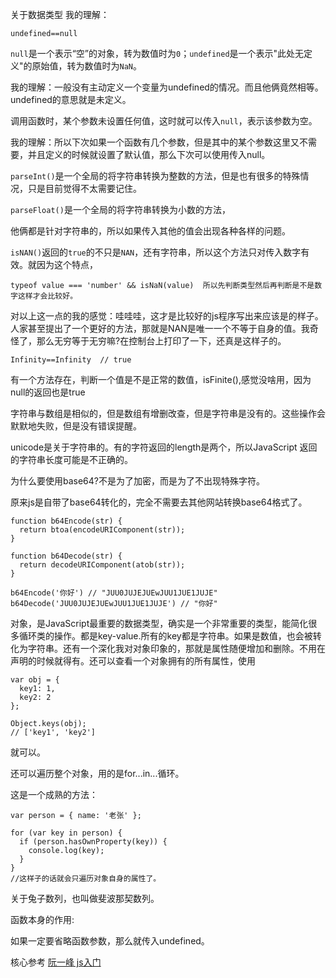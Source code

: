 关于数据类型 我的理解：

`undefined==null`

`null`是一个表示“空”的对象，转为数值时为`0`；`undefined`是一个表示"此处无定义"的原始值，转为数值时为`NaN`。

我的理解：一般没有主动定义一个变量为undefined的情况。而且他俩竟然相等。undefined的意思就是未定义。

调用函数时，某个参数未设置任何值，这时就可以传入`null`，表示该参数为空。

我的理解：所以下次如果一个函数有几个参数，但是其中的某个参数这里又不需要，并且定义的时候就设置了默认值，那么下次可以使用传入null。

`parseInt()`是一个全局的将字符串转换为整数的方法，但是也有很多的特殊情况，只是目前觉得不太需要记住。

`parseFloat()`是一个全局的将字符串转换为小数的方法，

他俩都是针对字符串的，所以如果传入其他的值会出现各种各样的问题。

`isNAN()`返回的`true`的不只是`NAN`，还有字符串，所以这个方法只对传入数字有效。就因为这个特点，

```
typeof value === 'number' && isNaN(value)  所以先判断类型然后再判断是不是数字这样才会比较好。
```

对以上这一点的我的感觉：哇哇哇，这才是比较好的js程序写出来应该是的样子。人家甚至提出了一个更好的方法，那就是NAN是唯一一个不等于自身的值。我奇怪了，那么无穷等于无穷嘛?在控制台上打印了一下，还真是这样子的。

```
Infinity==Infinity  // true
```

有一个方法存在，判断一个值是不是正常的数值，isFinite\(\),感觉没啥用，因为null的返回也是true

字符串与数组是相似的，但是数组有增删改查，但是字符串是没有的。这些操作会默默地失败，但是没有错误提醒。

unicode是关于字符串的。有的字符返回的length是两个，所以JavaScript 返回的字符串长度可能是不正确的。

为什么要使用base64?不是为了加密，而是为了不出现特殊字符。

原来js是自带了base64转化的，完全不需要去其他网站转换base64格式了。

```
function b64Encode(str) {
  return btoa(encodeURIComponent(str));
}

function b64Decode(str) {
  return decodeURIComponent(atob(str));
}

b64Encode('你好') // "JUU0JUJEJUEwJUU1JUE1JUJE"
b64Decode('JUU0JUJEJUEwJUU1JUE1JUJE') // "你好"
```

对象，是JavaScript最重要的数据类型，确实是一个非常重要的类型，能简化很多循环类的操作。都是key-value.所有的key都是字符串。如果是数值，也会被转化为字符串。还有一个深化我对对象印象的，那就是属性随便增加和删除。不用在声明的时候就得有。还可以查看一个对象拥有的所有属性，使用

```
var obj = {
  key1: 1,
  key2: 2
};

Object.keys(obj);
// ['key1', 'key2']
```

就可以。

还可以遍历整个对象，用的是for...in...循环。

这是一个成熟的方法：

```
var person = { name: '老张' };

for (var key in person) {
  if (person.hasOwnProperty(key)) {
    console.log(key);
  }
}
//这样子的话就会只遍历对象自身的属性了。
```

关于兔子数列，也叫做斐波那契数列。

函数本身的作用:

如果一定要省略函数参数，那么就传入undefined。

核心参考  [阮一峰 js入门](https://wangdoc.com/javascript/types/number.html)

